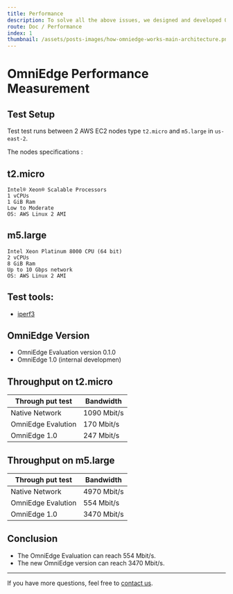 ```yaml
---
title: Performance
description: To solve all the above issues, we designed and developed OmniEdge based upon the following objectives.Simple enough to use for both users and network administrators.Based on the Zero-trust security model. Users can establish a strictly secure network through authentication services such as Okta, G Suite, etc.
route: Doc / Performance
index: 1
thumbnail: /assets/posts-images/how-omniedge-works-main-architecture.png
---
```


# OmniEdge Performance Measurement

## Test Setup

Test test runs between 2 AWS EC2 nodes type `t2.micro` and `m5.large` in `us-east-2`.

The nodes specifications :

## t2.micro
```
Intel® Xeon® Scalable Processors
1 vCPUs
1 GiB Ram
Low to Moderate
OS: AWS Linux 2 AMI
```
## m5.large 

```
Intel Xeon Platinum 8000 CPU (64 bit)
2 vCPUs
8 GiB Ram
Up to 10 Gbps network
OS: AWS Linux 2 AMI
```

## Test tools: 

- [iperf3](https://iperf.fr/iperf-download.php)

## OmniEdge Version
- OmniEdge Evaluation version 0.1.0
- OmniEdge 1.0 (internal developmen)


## Throughput on t2.micro

|Through put test|Bandwidth|
|--|--|
|Native Network|1090 Mbit/s|
|OmniEdge Evalution|170 Mbit/s|
|OmniEdge 1.0|247 Mbit/s|


## Throughput on m5.large

|Through put test|Bandwidth|
|--|--|
|Native Network|4970 Mbit/s|
|OmniEdge Evalution|554 Mbit/s|
|OmniEdge 1.0|3470 Mbit/s|


## Conclusion

- The OmniEdge Evaluation can reach 554 Mbit/s.
- The new OmniEdge version can reach 3470 Mbit/s. 

-----

If you have more questions, feel free to [contact us](mailto:support@omniedge.io).